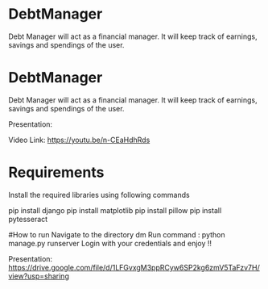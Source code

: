 # DebtManager
Debt Manager will act as a financial manager. It will keep track of earnings, savings and spendings of the user.


# DebtManager

Debt Manager will act as a financial manager. It will keep track of earnings, savings and spendings of the user.

Presentation:

Video Link: https://youtu.be/n-CEaHdhRds

# Requirements
 Install the required libraries using following commands 
 
 pip install django
 pip install matplotlib
 pip install pillow
 pip install pytesseract
 
 #How to run 
 Navigate to the directory dm 
 Run command : python manage.py runserver
 Login with your credentials and enjoy !!
 
 
Presentation:
https://drive.google.com/file/d/1LFGvxgM3ppRCyw6SP2kg6zmV5TaFzv7H/view?usp=sharing


